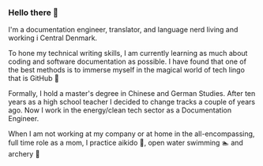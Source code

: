 ### Hello there 👋
I'm a documentation engineer, translator, and language nerd living and working i Central Denmark.

To hone my technical writing skills, I am currently learning as much about coding and software documentation as possible. I have found that one of the best methods is to immerse myself in the magical world of tech lingo that is GitHub 🔭

Formally, I hold a master's degree in Chinese and German Studies. After ten years as a high school teacher I decided to change tracks a couple of years ago. Now I work in the energy/clean tech sector as a Documentation Engineer. 

When I am not working at my company or at home in the all-encompassing, full time role as a mom, I practice aikido 🥋, open water swimming :swimmer: and archery :dart:



